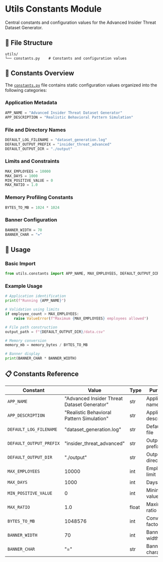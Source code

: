 # Utils Constants Module

Central constants and configuration values for the Advanced Insider Threat Dataset Generator.

## 📁 File Structure
```
utils/
└── constants.py    # Constants and configuration values
```

## 📖 Constants Overview

The [`constants.py`](./constants.py) file contains static configuration values organized into the following categories:

### Application Metadata
```python
APP_NAME = "Advanced Insider Threat Dataset Generator"
APP_DESCRIPTION = "Realistic Behavioral Pattern Simulation"
```

### File and Directory Names
```python
DEFAULT_LOG_FILENAME = "dataset_generation.log"
DEFAULT_OUTPUT_PREFIX = "insider_threat_advanced"
DEFAULT_OUTPUT_DIR = "./output"
```

### Limits and Constraints
```python
MAX_EMPLOYEES = 10000
MAX_DAYS = 1000
MIN_POSITIVE_VALUE = 0
MAX_RATIO = 1.0
```

### Memory Profiling Constants
```python
BYTES_TO_MB = 1024 * 1024
```

### Banner Configuration
```python
BANNER_WIDTH = 70
BANNER_CHAR = "="
```

## 🚀 Usage

### Basic Import
```python
from utils.constants import APP_NAME, MAX_EMPLOYEES, DEFAULT_OUTPUT_DIR
```

### Example Usage
```python
# Application identification
print(f"Running {APP_NAME}")

# Validation using limits
if employee_count > MAX_EMPLOYEES:
    raise ValueError(f"Maximum {MAX_EMPLOYEES} employees allowed")

# File path construction
output_path = f"{DEFAULT_OUTPUT_DIR}/data.csv"

# Memory conversion
memory_mb = memory_bytes / BYTES_TO_MB

# Banner display
print(BANNER_CHAR * BANNER_WIDTH)
```

## 📋 Constants Reference

| Constant | Value | Type | Purpose |
|----------|-------|------|---------|
| `APP_NAME` | "Advanced Insider Threat Dataset Generator" | str | Application name |
| `APP_DESCRIPTION` | "Realistic Behavioral Pattern Simulation" | str | Application description |
| `DEFAULT_LOG_FILENAME` | "dataset_generation.log" | str | Default log file |
| `DEFAULT_OUTPUT_PREFIX` | "insider_threat_advanced" | str | Output file prefix |
| `DEFAULT_OUTPUT_DIR` | "./output" | str | Output directory |
| `MAX_EMPLOYEES` | 10000 | int | Employee limit |
| `MAX_DAYS` | 1000 | int | Days limit |
| `MIN_POSITIVE_VALUE` | 0 | int | Minimum value |
| `MAX_RATIO` | 1.0 | float | Maximum ratio |
| `BYTES_TO_MB` | 1048576 | int | Conversion factor |
| `BANNER_WIDTH` | 70 | int | Banner width |
| `BANNER_CHAR` | "=" | str | Banner character |
